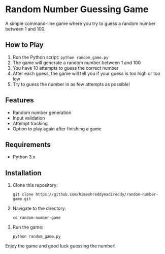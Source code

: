 # Random Number Guessing Game

A simple command-line game where you try to guess a random number between 1 and 100.

## How to Play

1. Run the Python script: `python random_game.py`
2. The game will generate a random number between 1 and 100
3. You have 10 attempts to guess the correct number
4. After each guess, the game will tell you if your guess is too high or too low
5. Try to guess the number in as few attempts as possible!

## Features

- Random number generation
- Input validation
- Attempt tracking
- Option to play again after finishing a game

## Requirements

- Python 3.x

## Installation

1. Clone this repository:
   ```
   git clone https://github.com/himeshreddymadireddy/random-number-game.git
   ```
2. Navigate to the directory:
   ```
   cd random-number-game
   ```
3. Run the game:
   ```
   python random_game.py
   ```

Enjoy the game and good luck guessing the number!